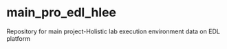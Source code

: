 # main_pro_edl_hlee
Repository for main project-Holistic lab execution environment data on EDL platform
